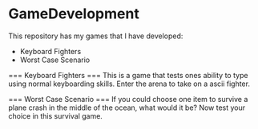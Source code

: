 # GameDevelopment

This repository has my games that I have developed:
- Keyboard Fighters
- Worst Case Scenario




=== Keyboard Fighters ===
  This is a game that tests ones ability to type using normal keyboarding skills. Enter the arena to take on a ascii fighter.
  
 


=== Worst Case Scenario ===
  If you could choose one item to survive a plane crash in the middle of the ocean, what would it be? Now test your choice in this survival game.
